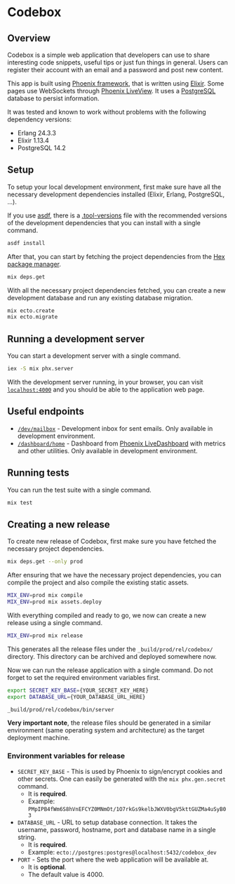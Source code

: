 # Codebox

## Overview

Codebox is a simple web application that developers can use to share interesting code snippets, useful tips or just fun things in general. Users can register their account with an email and a password and post new content.

This app is built using [Phoenix framework](https://www.phoenixframework.org/), that is written using [Elixir](https://elixir-lang.org/). Some pages use WebSockets through [Phoenix LiveView](https://github.com/phoenixframework/phoenix_live_view). It uses a [PostgreSQL](https://www.postgresql.org/) database to persist information.

It was tested and known to work without problems with the following dependency versions:

- Erlang 24.3.3
- Elixir 1.13.4
- PostgreSQL 14.2

## Setup

To setup your local development environment, first make sure have all the necessary development dependencies installed (Elixir, Erlang, PostgreSQL, ...).

If you use [asdf](https://asdf-vm.com/), there is a [.tool-versions](./.tool-versions) file with the recommended versions of the development dependencies that you can install with a single command.

```bash
asdf install
```

After that, you can start by fetching the project dependencies from the [Hex package manager](https://hex.pm/).

```bash
mix deps.get
```

With all the necessary project dependencies fetched, you can create a new development database and run any existing database migration.

```bash
mix ecto.create
mix ecto.migrate
```

## Running a development server

You can start a development server with a single command.

```bash
iex -S mix phx.server
```

With the development server running, in your browser, you can visit [`localhost:4000`](http://localhost:4000) and you should be able to the application web page.

## Useful endpoints

- [`/dev/mailbox`](http://localhost:4000/dev/mailbox) - Development inbox for sent emails. Only available in development environment.
- [`/dashboard/home`](http://localhost:4000/dashboard/home) - Dashboard from [Phoenix LiveDashboard](https://github.com/phoenixframework/phoenix_live_dashboard) with metrics and other utilities. Only available in development environment.

## Running tests

You can run the test suite with a single command.

```bash
mix test
```

## Creating a new release

To create new release of Codebox, first make sure you have fetched the necessary project dependencies.

```bash
mix deps.get --only prod
```

After ensuring that we have the necessary project dependencies, you can compile the project and also compile the existing static assets.

```bash
MIX_ENV=prod mix compile
MIX_ENV=prod mix assets.deploy
```

With everything compiled and ready to go, we now can create a new release using a single command.

```bash
MIX_ENV=prod mix release
```

This generates all the release files under the `_build/prod/rel/codebox/` directory. This directory can be archived and deployed somewhere now.

Now we can run the release application with a single command. Do not forget to set the required environment variables first.

```bash
export SECRET_KEY_BASE={YOUR_SECRET_KEY_HERE}
export DATABASE_URL={YOUR_DATABASE_URL_HERE}

_build/prod/rel/codebox/bin/server
```

**Very important note**, the release files should be generated in a similar environment (same operating system and architecture) as the target deployment machine.

### Environment variables for release

- `SECRET_KEY_BASE` - This is used by Phoenix to sign/encrypt cookies and other secrets. One can easily be generated with the `mix phx.gen.secret` command.
    - It is **required**.
    - Example: `PMpIPB4fWm6S8hVnEFCYZ0MNmOt/1O7rkGs9kelbJWXV0bgV5kttGUZMa4uSyB03`
- `DATABASE_URL` - URL to setup database connection. It takes the username, password, hostname, port and database name in a single string. 
    - It is **required**.
    - Example: `ecto://postgres:postgres@localhost:5432/codebox_dev`
- `PORT` - Sets the port where the web application will be available at.
    - It is **optional**.
    - The default value is 4000.